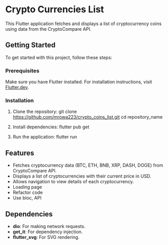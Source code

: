 # Crypto Currencies List
This Flutter application fetches and displays a list of cryptocurrency coins using data from the CryptoCompare API.

## Getting Started
To get started with this project, follow these steps:

### Prerequisites
Make sure you have Flutter installed. For installation instructions, visit [Flutter.dev](https://flutter.dev/docs/get-started/install).

### Installation
1. Clone the repository:
git clone https://github.com/mrowa223/crypto_coins_list.git
cd repository_name

2. Install dependencies:
flutter pub get

3. Run the application:
flutter run

## Features

- Fetches cryptocurrency data (BTC, ETH, BNB, XRP, DASH, DOGE) from CryptoCompare API.
- Displays a list of cryptocurrencies with their current price in USD.
- Allows navigation to view details of each cryptocurrency.
- Loading page
- Refactor code
- Use bloc, API
## Dependencies

- **dio**: For making network requests.
- **get_it**: For dependency injection.
- **flutter_svg**: For SVG rendering.